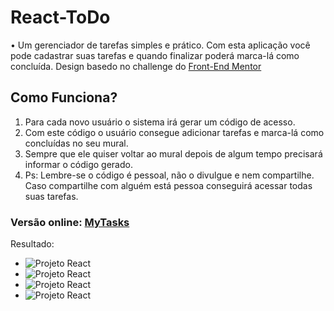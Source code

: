 # React-ToDo

• Um gerenciador de tarefas simples e prático. Com esta aplicação você pode cadastrar suas tarefas e quando finalizar poderá marca-lá como concluída. Design basedo no challenge do [Front-End Mentor](https://www.frontendmentor.io/challenges/todo-app-Su1_KokOW/hub)

## **Como Funciona?**

1. Para cada novo usuário o sistema irá gerar um código de acesso.
2. Com este código o usuário consegue adicionar tarefas e marca-lá como concluídas no seu mural.
3. Sempre que ele quiser voltar ao mural depois de algum tempo precisará informar o código gerado.
4. Ps: Lembre-se o código é pessoal, não o divulgue e nem compartilhe. Caso compartilhe com alguém está pessoa conseguirá acessar todas suas tarefas.


### Versão online: [MyTasks](https://gg-tasks.netlify.app)

Resultado:

* ![Projeto React](https://i.imgur.com/klIA8YV.png) 
* ![Projeto React](https://i.imgur.com/tcIh89S.png)
*  ![Projeto React](https://i.imgur.com/e8iqWjG.png)  
*  ![Projeto React](https://i.imgur.com/V4kDH8W.png) 
